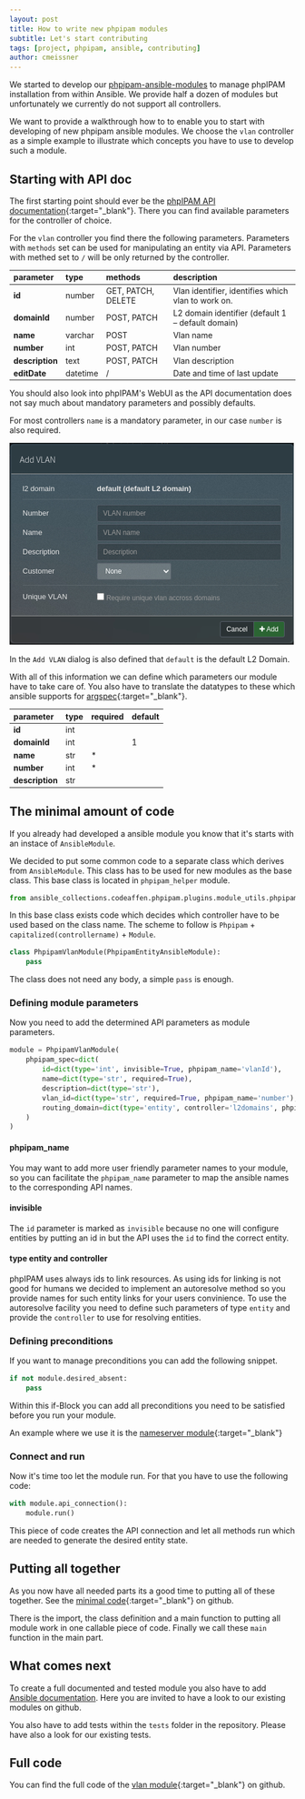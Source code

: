 ```yaml
---
layout: post
title: How to write new phpipam modules
subtitle: Let's start contributing
tags: [project, phpipam, ansible, contributing]
author: cmeissner
---
```


We started to develop our [phpipam-ansible-modules](https://github.com/codeaffen/phpipam-ansible-modules) to manage phpIPAM installation from within Ansible.
We provide half a dozen of modules but unfortunately we currently do not support all controllers.

We want to provide a walkthrough how to to enable you to start with developing of new phpipam ansible modules. We choose the `vlan` controller as a simple example to illustrate which concepts you have to use to develop such a module.

## Starting with API doc

The first starting point should ever be the [phpIPAM API documentation](https://phpipam.net/api/api_documentation/){:target="_blank"}. There you can find available parameters for the controller of choice.

For the `vlan` controller you find there the following parameters. Parameters with `methods` set can be used for manipulating an entity via API. Parameters with methed set to `/` will be only returned by the controller.

|parameter|type|methods|description|
|:--------|:---|:------|:----------|
|**id**|number|GET, PATCH, DELETE|Vlan identifier, identifies which vlan to work on.|
|**domainId**|number|POST, PATCH|L2 domain identifier (default 1 – default domain)|
|**name**|varchar|POST|Vlan name|
|**number**|int|POST, PATCH|Vlan number|
|**description**|text|POST, PATCH|Vlan description|
|**editDate**|datetime|/|Date and time of last update|

You should also look into phpIPAM's WebUI as the API documentation does not say much about mandatory parameters and possibly defaults.

For most controllers `name` is a mandatory parameter, in our case `number` is also required.

![new vlan dialog](../assets/img/phpipam_new_vlan_dialog.jpg)

In the `Add VLAN` dialog is also defined that `default` is the default L2 Domain.

With all of this information we can define which parameters our module have to take care of. You also have to translate the datatypes to these which ansible supports for [argspec](https://docs.ansible.com/ansible/latest/dev_guide/developing_program_flow_modules.html#argument-spec){:target="_blank"}.

|parameter|type|required|default|
|:--------|:---|:-------|:------|
|**id**|int|||
|**domainId**|int||1|
|**name**|str|*||
|**number**|int|*||
|**description**|str|||

## The minimal amount of code

If you already had developed a ansible module you know that it's starts with an instace of `AnsibleModule`.

We decided to put some common code to a separate class which derives from `AnsibleModule`. This class has to be used for new modules as the base class. This base class is located in `phpipam_helper` module.

~~~python
from ansible_collections.codeaffen.phpipam.plugins.module_utils.phpipam_helper import PhpipamEntityAnsibleModule
~~~

In this base class exists code which decides which controller have to be used based on the class name. The scheme to follow is `Phpipam` + `capitalized(controllername)` + `Module`.

~~~python
class PhpipamVlanModule(PhpipamEntityAnsibleModule):
    pass
~~~

The class does not need any body, a simple `pass` is enough.

### Defining module parameters

Now you need to add the determined API parameters as module parameters.

~~~python
module = PhpipamVlanModule(
    phpipam_spec=dict(
        id=dict(type='int', invisible=True, phpipam_name='vlanId'),
        name=dict(type='str', required=True),
        description=dict(type='str'),
        vlan_id=dict(type='str', required=True, phpipam_name='number'),
        routing_domain=dict(type='entity', controller='l2domains', phpipam_name='domainId', default='default')
    )
)
~~~

#### phpipam_name

You may want to add more user friendly parameter names to your module, so you can facilitate the `phpipam_name` parameter to map the ansible names to the corresponding API names.

#### invisible

The `id` parameter is marked as `invisible` because no one will configure entities by putting an id in but the API uses the `id` to find the correct entity.

#### type entity and controller

phpIPAM uses always ids to link resources. As using ids for linking is not good for humans we decided to implement an autoresolve method so you provide names for such entity links for your users convinience.
To use the autoresolve facility you need to define such parameters of type `entity` and provide the `controller` to use for resolving entities.

### Defining preconditions

If you want to manage preconditions you can add the following snippet.

~~~python
if not module.desired_absent:
    pass
~~~

Within this if-Block you can add all preconditions you need to be satisfied before you run your module.

An example where we use it is the [nameserver module](https://github.com/codeaffen/phpipam-ansible-modules/blob/develop/plugins/modules/nameserver.py#L96-L98){:target="_blank"}

### Connect and run

Now it's time too let the module run. For that you have to use the following code:

~~~python
with module.api_connection():
    module.run()
~~~

This piece of code creates the API connection and let all methods run which are needed to generate the desired entity state.

## Putting all together

As you now have all needed parts its a good time to putting all of these together. See the [minimal code](https://github.com/codeaffen/phpipam-ansible-modules/blob/develop/plugins/modules/vlan.py#L74-L100){:target="_blank"} on github.

There is the import, the class definition and a main function to putting all module work in one callable piece of code. Finally we call these `main` function in the main part.

## What comes next

To create a full documented and tested module you also have to add [Ansible documentation](https://docs.ansible.com/ansible/latest/dev_guide/developing_modules_documenting.html). Here you are invited to have a look to our existing modules on github.

You also have to add tests within the `tests` folder in the repository. Please have also a look for our existing tests.

## Full code

You can find the full code of the [vlan module](https://github.com/codeaffen/phpipam-ansible-modules/blob/develop/plugins/modules/vlan.py){:target="_blank"} on github.
